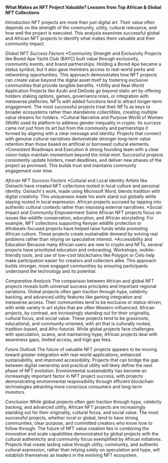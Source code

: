 **What Makes an NFT Project Valuable?
Lessons from Top African & Global NFT Collections**

_Introduction_
NFT projects are more than just digital art. Their value often depends on the strength of the community, utility, cultural relevance, and how well the project is executed. This analysis examines successful global and African NFT projects to identify what makes them valuable and their community impact.

_Global NFT Success Factors_
*Community Strength and Exclusivity
Projects like Bored Ape Yacht Club (BAYC) built value through exclusivity, community events, and brand partnerships. Holding a Bored Ape became a status symbol, but it also gave members access to real-world perks and networking opportunities. This approach demonstrates how NFT projects can create value beyond the digital asset itself by fostering exclusive communities that provide tangible benefits.
*Utility and Real-World Application
Projects like Azuki and DeGods go beyond static art by offering holders staking options, games, governance roles, or integration with metaverse platforms. NFTs with added functions tend to attract longer-term engagement. The most successful projects treat their NFTs as keys to broader ecosystems rather than standalone collectibles, creating multiple value streams for holders.
*Cultural Narrative and Purpose
World of Women (WoW) used its platform to address gender inequality in crypto. Its success came not just from its art but from the community and partnerships it formed by aligning with a clear message and identity. Projects that connect with genuine cultural narratives demonstrate stronger long-term value retention than those based on artificial or borrowed cultural elements.
*Consistent Roadmaps and Execution
A strong founding team with a clear vision helps maintain momentum beyond the initial mint. Successful projects consistently update holders, meet deadlines, and deliver new phases of the project as promised. This builds trust and maintains community engagement over time.

_African NFT Success Factors_
*Cultural and Local Identity
Artists like Osinachi have created NFT collections rooted in local culture and personal identity. Osinachi's work, made using Microsoft Word, blends tradition with digital creativity. This uniqueness made his work stand out globally while staying rooted in local expression. African projects succeed by tapping into authentic cultural contexts rather than imposing external narratives.
*Social Impact and Community Empowerment
Some African NFT projects focus on issues like wildlife conservation, education, and African storytelling. For example, NFT collections supporting Kenyan wildlife protection or Afrobeats-focused projects have helped raise funds while promoting African culture. These projects create sustainable demand by solving real problems rather than relying on speculative interest.
*Accessibility and Education
Because many African users are new to crypto and NFTs, several projects have prioritized education and onboarding. Workshops, mobile-friendly tools, and use of low-cost blockchains like Polygon or Celo help make participation easier for creators and collectors alike. This approach builds stronger, more engaged communities by ensuring participants understand the technology and its potential.

_Comparative Analysis_
The comparison between African and global NFT projects reveals both universal success principles and important regional variations. Global projects often gain traction through hype, celebrity backing, and advanced utility features like gaming integration and metaverse access. Their communities tend to be exclusive or status-driven, with wide variety in art styles that are often Western-influenced.
African projects, by contrast, are increasingly standing out for their originality, cultural focus, and social value. These projects tend to be grassroots, educational, and community-oriented, with art that is culturally rooted, tradition-based, and Afro-futurist. While global projects face challenges with speculation, scams, and maintaining hype, African projects deal with awareness gaps, limited access, and high gas fees.

_Future Outlook_
The future of valuable NFT projects appears to be moving toward greater integration with real-world applications, enhanced sustainability, and improved accessibility. Projects that can bridge the gap between digital ownership and practical utility will likely define the next phase of NFT evolution.
Environmental sustainability has become an increasingly important factor in NFT project success, with projects demonstrating environmental responsibility through efficient blockchain technologies attracting more conscious consumers and long-term investors.

_Conclusion_
While global projects often gain traction through hype, celebrity backing, and advanced utility, African NFT projects are increasingly standing out for their originality, cultural focus, and social value. The most successful projects, whether local or global, tend to have strong communities, clear purpose, and committed creators who know how to follow through.
The future of NFT value creation lies in combining the innovation and scale capabilities demonstrated by global projects with the cultural authenticity and community focus exemplified by African initiatives. Projects that create lasting value through utility, community, and authentic cultural expression, rather than relying solely on speculation and hype, will establish themselves as leaders in the evolving NFT ecosystem.
